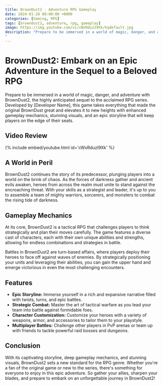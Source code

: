 ```yaml
---
title: BrownDust2 - Adventure RPG Gameplay
date: 2024-01-28 08:00:00 +0000
categories: [Gaming, RPG]
tags: [browndust2, adventure, rpg, gameplay]
image: https://img.youtube.com/vi/cWxRduzI9Xk/hqdefault.jpg
description: "Prepare to be immersed in a world of magic, danger, and adventure with BrownDust2, the highly anticipated sequel to the acclaimed RPG series. Developed by [Developer Name], this game takes everything that made the original BrownDust great and elevates it to new heights with enhanced gameplay mechanics, stunning visuals, and an epic storyline that will keep players on the edge of their seats.
"
---
```


# BrownDust2: Embark on an Epic Adventure in the Sequel to a Beloved RPG

Prepare to be immersed in a world of magic, danger, and adventure with BrownDust2, the highly anticipated sequel to the acclaimed RPG series. Developed by [Developer Name], this game takes everything that made the original BrownDust great and elevates it to new heights with enhanced gameplay mechanics, stunning visuals, and an epic storyline that will keep players on the edge of their seats.

## Video Review

{% include embed/youtube.html id='cWxRduzI9Xk' %}

## A World in Peril

BrownDust2 continues the story of its predecessor, plunging players into a world on the brink of chaos. As the forces of darkness gather and ancient evils awaken, heroes from across the realm must unite to stand against the encroaching threat. With your skills as a strategist and leader, it's up to you to assemble a team of mighty warriors, sorcerers, and monsters to combat the rising tide of darkness.

## Gameplay Mechanics

At its core, BrownDust2 is a tactical RPG that challenges players to think strategically and plan their moves carefully. The game features a diverse cast of characters, each with their own unique abilities and strengths, allowing for endless combinations and strategies in battle.

Battles in BrownDust2 are turn-based affairs, where players deploy their heroes to face off against waves of enemies. By strategically positioning your units and leveraging their abilities, you can gain the upper hand and emerge victorious in even the most challenging encounters.

## Features

- **Epic Storyline:** Immerse yourself in a rich and expansive narrative filled with twists, turns, and epic battles.
- **Strategic Combat:** Master the art of tactical warfare as you lead your team into battle against formidable foes.
- **Character Customization:** Customize your heroes with a variety of weapons, armor, and accessories to tailor them to your playstyle.
- **Multiplayer Battles:** Challenge other players in PvP arenas or team up with friends to tackle powerful raid bosses and dungeons.

## Conclusion

With its captivating storyline, deep gameplay mechanics, and stunning visuals, BrownDust2 sets a new standard for the RPG genre. Whether you're a fan of the original game or new to the series, there's something for everyone to enjoy in this epic adventure. So gather your allies, sharpen your blades, and prepare to embark on an unforgettable journey in BrownDust2!
